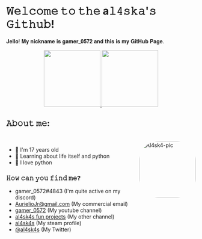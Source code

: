 # 𝚆𝚎𝚕𝚌𝚘𝚖𝚎 𝚝𝚘 𝚝𝚑𝚎 a𝚕𝟺𝚜𝚔𝚊'𝚜 𝙶𝚒𝚝𝚑𝚞𝚋!

𝐉𝐞𝐥𝐥𝐨! 𝐌𝐲 𝐧𝐢𝐜𝐤𝐧𝐚𝐦𝐞 𝐢𝐬 𝐠𝐚𝐦𝐞𝐫_𝟎𝟓𝟕𝟐 𝐚𝐧𝐝 𝐭𝐡𝐢𝐬 𝐢𝐬 𝐦𝐲 𝐆𝐢𝐭𝐇𝐮𝐛 𝐏𝐚𝐠𝐞.

<div align="center">
  <a href="https://github.com/al4sk4s">
  <img height="150em" src="https://github-readme-stats.vercel.app/api?username=al4sk4s&show_icons=true&theme=midnight-purple&include_all_commits=true&count_private=true"/>
  <img height="150em" src="https://github-readme-stats.vercel.app/api/top-langs/?username=al4sk4s&layout=compact&langs_count=7&theme=midnight-purple&include_all_commits=true&count_private=true"/>
  </a>
</div>

## 𝙰𝚋𝚘𝚞𝚝 𝚖𝚎:

<div style="display: inline_block"><br>
  <a href="https://github.com/al4sk4s">
  <img align="right" alt="Al4sk4-pic" height="150" style="border-radius:50px;" src="https://media.discordapp.net/attachments/913615138299465728/1135063591255556126/02da65e1e4b394ca744078b6ab27e013_1.png?width=676&height=676">
  </a>
</div>


* 🌲 I'm 17 years old
* 🤖 Learning about life itself and python
* 🐍 I love python

### 𝙷𝚘𝚠 𝚌𝚊𝚗 𝚢𝚘𝚞 𝚏𝚒𝚗𝚍 𝚖𝚎?

* gamer_0572#4843 (I'm quite active on my discord)
* AurielioJr@gmail.com (My commercial email)
* [gamer_0572](https://www.youtube.com/channel/UCBBmwykhQOE3SJCkhu5On4w) (My youtube channel)
* [al4sk4s fun projects](https://www.youtube.com/channel/UC4tIXERSaJeIsRW_ztHKheA) (My other channel)
* [al4sk4s](https://steamcommunity.com/id/al4sk4s/) (My steam profile)
* [@al4sk4s](https://twitter.com/al4sk4s) (My Twitter)

<!--
![Snake animation](https://github.com/al4sk4s/al4sk4s/blob/output/github-contribution-grid-snake.svg)
-->

